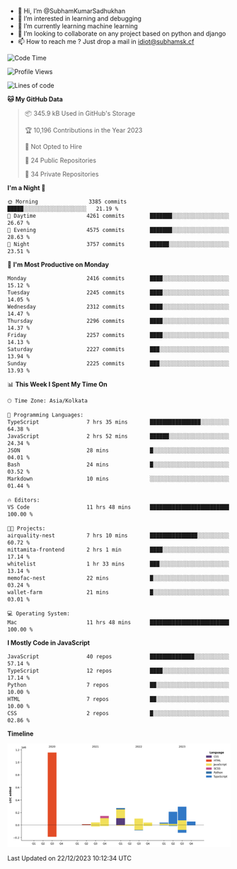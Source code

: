 - 👋 Hi, I’m @SubhamKumarSadhukhan
- 👀 I’m interested in learning and debugging
- 🌱 I’m currently learning machine learning
- 💞️ I’m looking to collaborate on any project based on python and django
- 📫 How to reach me ?
      Just drop a mail in idiot@subhamsk.cf

<!---
SubhamKumarSadhukhan/SubhamKumarSadhukhan is a ✨ special ✨ repository because its `README.md` (this file) appears on your GitHub profile.
You can click the Preview link to take a look at your changes.
--->


<!--START_SECTION:waka-->
![Code Time](http://img.shields.io/badge/Code%20Time-1%2C775%20hrs%2029%20mins-blue)

![Profile Views](http://img.shields.io/badge/Profile%20Views-0-blue)

![Lines of code](https://img.shields.io/badge/From%20Hello%20World%20I%27ve%20Written-2.4%20million%20lines%20of%20code-blue)

**🐱 My GitHub Data** 

> 📦 345.9 kB Used in GitHub's Storage 
 > 
> 🏆 10,196 Contributions in the Year 2023
 > 
> 🚫 Not Opted to Hire
 > 
> 📜 24 Public Repositories 
 > 
> 🔑 34 Private Repositories 
 > 
**I'm a Night 🦉** 

```text
🌞 Morning                3385 commits        █████░░░░░░░░░░░░░░░░░░░░   21.19 % 
🌆 Daytime                4261 commits        ███████░░░░░░░░░░░░░░░░░░   26.67 % 
🌃 Evening                4575 commits        ███████░░░░░░░░░░░░░░░░░░   28.63 % 
🌙 Night                  3757 commits        ██████░░░░░░░░░░░░░░░░░░░   23.51 % 
```
📅 **I'm Most Productive on Monday** 

```text
Monday                   2416 commits        ████░░░░░░░░░░░░░░░░░░░░░   15.12 % 
Tuesday                  2245 commits        ████░░░░░░░░░░░░░░░░░░░░░   14.05 % 
Wednesday                2312 commits        ████░░░░░░░░░░░░░░░░░░░░░   14.47 % 
Thursday                 2296 commits        ████░░░░░░░░░░░░░░░░░░░░░   14.37 % 
Friday                   2257 commits        ████░░░░░░░░░░░░░░░░░░░░░   14.13 % 
Saturday                 2227 commits        ███░░░░░░░░░░░░░░░░░░░░░░   13.94 % 
Sunday                   2225 commits        ███░░░░░░░░░░░░░░░░░░░░░░   13.93 % 
```


📊 **This Week I Spent My Time On** 

```text
🕑︎ Time Zone: Asia/Kolkata

💬 Programming Languages: 
TypeScript               7 hrs 35 mins       ████████████████░░░░░░░░░   64.38 % 
JavaScript               2 hrs 52 mins       ██████░░░░░░░░░░░░░░░░░░░   24.34 % 
JSON                     28 mins             █░░░░░░░░░░░░░░░░░░░░░░░░   04.01 % 
Bash                     24 mins             █░░░░░░░░░░░░░░░░░░░░░░░░   03.52 % 
Markdown                 10 mins             ░░░░░░░░░░░░░░░░░░░░░░░░░   01.44 % 

🔥 Editors: 
VS Code                  11 hrs 48 mins      █████████████████████████   100.00 % 

🐱‍💻 Projects: 
airquality-nest          7 hrs 10 mins       ███████████████░░░░░░░░░░   60.72 % 
mittamita-frontend       2 hrs 1 min         ████░░░░░░░░░░░░░░░░░░░░░   17.14 % 
whitelist                1 hr 33 mins        ███░░░░░░░░░░░░░░░░░░░░░░   13.14 % 
memofac-nest             22 mins             █░░░░░░░░░░░░░░░░░░░░░░░░   03.24 % 
wallet-farm              21 mins             █░░░░░░░░░░░░░░░░░░░░░░░░   03.01 % 

💻 Operating System: 
Mac                      11 hrs 48 mins      █████████████████████████   100.00 % 
```

**I Mostly Code in JavaScript** 

```text
JavaScript               40 repos            ██████████████░░░░░░░░░░░   57.14 % 
TypeScript               12 repos            ████░░░░░░░░░░░░░░░░░░░░░   17.14 % 
Python                   7 repos             ██░░░░░░░░░░░░░░░░░░░░░░░   10.00 % 
HTML                     7 repos             ██░░░░░░░░░░░░░░░░░░░░░░░   10.00 % 
CSS                      2 repos             █░░░░░░░░░░░░░░░░░░░░░░░░   02.86 % 
```



**Timeline**

![Lines of Code chart](https://raw.githubusercontent.com/SubhamKumarSadhukhan/SubhamKumarSadhukhan/main/assets/bar_graph.png)


 Last Updated on 22/12/2023 10:12:34 UTC
<!--END_SECTION:waka-->
